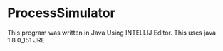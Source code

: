# ProcessSimulator
This program was written in Java Using INTELLIJ Editor. This uses java 1.8.0_151 JRE